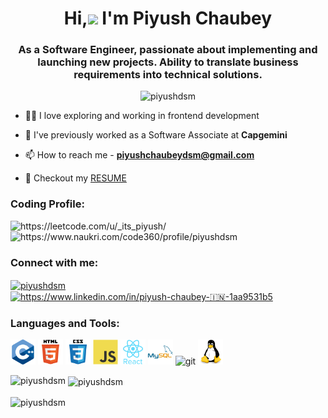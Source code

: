 <h1 align="center">Hi,<img src="https://media.giphy.com/media/hvRJCLFzcasrR4ia7z/giphy.gif" width="30px"/> I'm Piyush Chaubey</h1>
<h3 align="center">
  As a Software Engineer, passionate about implementing and launching new
  projects. Ability to translate business requirements into technical solutions.
</h3>

<p align="center">
  <img
    src="https://komarev.com/ghpvc/?username=piyushdsm&label=Profile%20views&color=0e75b6&style=flat"
    alt="piyushdsm"
  />
</p>

- 👨‍💻 I love exploring and working in frontend development

- 🏢 I've previously worked as a Software Associate at **Capgemini**

- 📫 How to reach me - **piyushchaubeydsm@gmail.com**
- 📄 Checkout my [RESUME]([https://drive.google.com/file/d/1K4xmPJWQY2usyl-UEJMDA-JYAVELEvUU/view](https://drive.google.com/file/d/1Sv3WRbzX3qRWkcDkVBt0WSf2H8kZPrm_/view?usp=sharing))
  
<h3 align="left">Coding Profile:</h3>
<p align="left">
  <a href="https://leetcode.com/u/_its_piyush/" target="blank" title="Leetcode" style="text-decoration: none;">
    <img 
    width="38" 
    height="38" 
    src="https://img.icons8.com/external-tal-revivo-shadow-tal-revivo/48/external-level-up-your-coding-skills-and-quickly-land-a-job-logo-shadow-tal-revivo.png" alt="https://leetcode.com/u/_its_piyush/"/>
</a>
  <a href="https://www.naukri.com/code360/profile/piyushdsm" target="blank" title="Coding Ninjas"  style="text-decoration: none;"> 
    <img 
    width="40"
     height="40" 
     src="https://img.icons8.com/fluency/48/ninja-head.png" alt="https://www.naukri.com/code360/profile/piyushdsm"/>
</a>
</p>

<h3 align="left">Connect with me:</h3>
<p align="left">
  <a href="https://twitter.com/piyushdsm" title="Twitter" target="blank"
    ><img
      align="center"
      src="https://raw.githubusercontent.com/rahuldkjain/github-profile-readme-generator/master/src/images/icons/Social/twitter.svg"
      alt="piyushdsm"
      height="30"
      width="40"
  /></a>
  <a href="https://www.linkedin.com/in/piyush-chaubey-1aa9531b5" target="blank"
    ><img
      align="center"
      src="https://raw.githubusercontent.com/rahuldkjain/github-profile-readme-generator/master/src/images/icons/Social/linked-in-alt.svg"
      alt="https://www.linkedin.com/in/piyush-chaubey-🇮🇳-1aa9531b5"
      title="LinkedIn"
      height="30"
      width="40"
  /></a>
</p>

<h3 align="left">Languages and Tools:</h3>
<p align="left">
  <a>
    <img
      src="https://raw.githubusercontent.com/devicons/devicon/master/icons/cplusplus/cplusplus-original.svg"
      title="C++"
      alt="cplusplus"
      width="40"
      height="40"
    />
  </a>
  <a>
    <img
      src="https://raw.githubusercontent.com/devicons/devicon/master/icons/html5/html5-original-wordmark.svg"
      title="HTML"
      alt="html5"
      width="40"
      height="40"
    />
  </a>
  <a>
    <img
      src="https://raw.githubusercontent.com/devicons/devicon/master/icons/css3/css3-original-wordmark.svg"
      title="CSS"
      alt="css3"
      width="40"
      height="40"
    />
  </a>

  <a>
    <img
      src="https://raw.githubusercontent.com/devicons/devicon/master/icons/javascript/javascript-original.svg"
      title="JavaScript"
      alt="javascript"
      width="40"
      height="40"
    />
  </a>

  <a>
    <img
      src="https://raw.githubusercontent.com/devicons/devicon/master/icons/react/react-original-wordmark.svg"
      title="React"
      alt="react"
      width="40"
      height="40"
    />
  </a>

  <a>
    <img
      src="https://raw.githubusercontent.com/devicons/devicon/master/icons/mysql/mysql-original-wordmark.svg"
      title="MySQL"
      alt="mysql"
      width="40"
      height="40"
    />
  </a>

  <a>
    <img
      src="https://www.vectorlogo.zone/logos/git-scm/git-scm-icon.svg"
      title="Git"
      alt="git"
      width="40"
      height="40"
    />
  </a>

  <a>
    <img
      src="https://raw.githubusercontent.com/devicons/devicon/master/icons/linux/linux-original.svg"
      title="UNIX"
      alt="linux"
      width="40"
      height="40"
    />
  </a>
</p>

<p>
  <img
    align="left"
    src="https://github-readme-stats.vercel.app/api/top-langs?username=piyushdsm&show_icons=true&locale=en&layout=compact"
    alt="piyushdsm"
  />
</p>

<p>
  &nbsp;<img
    align="center"
    src="https://github-readme-stats.vercel.app/api?username=piyushdsm&show_icons=true&locale=en"
    alt="piyushdsm"
  />
</p>

<p>
  <img
    align="center"
    src="https://github-readme-streak-stats.herokuapp.com/?user=piyushdsm&"
    alt="piyushdsm"
  />
</p>
